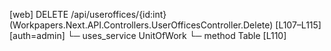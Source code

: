 [web] DELETE /api/useroffices/{id:int}  (Workpapers.Next.API.Controllers.UserOfficesController.Delete)  [L107–L115] [auth=admin]
  └─ uses_service UnitOfWork
    └─ method Table [L110]

